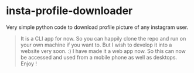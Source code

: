 # insta-profile-downloader
Very simple python code to download profile picture of any instagram user.
>It is a CLI app for now.
>So you can happily clone the repo and run on your own machine if you want to.
>But I wish to develop it into a website very soon. :)
I have made it a web app now. So this can now be accessed and used from a mobile phone as well as desktops.
Enjoy !
